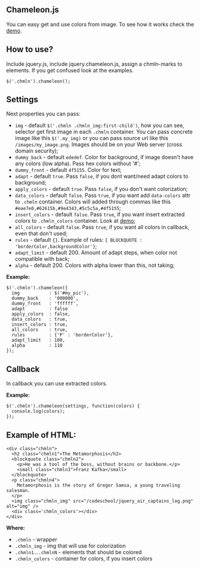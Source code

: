 ## Chameleon.js

You can easy get and use colors from image. To see how it works check the [demo](http://vadimfedorov.ru/chameleon).

## How to use?

Include jquery.js, include jquery.chameleon.js, assign a chmln-marks to elements. If you get confused look at the examples.

```
$('.chmln').chameleon();
```
## Settings

Next properties you can pass:
* `img` - default `$('.chmln .chmln_img:first-child')`, how you can see, selector get first image in each
`.chmln` container. You can pass concrete image like this `$('.my_img)` or you can pass source url 
like this `/images/my_image.png`. Images should be on your Web server (cross domain security);
* `dummy_back` - default `ededef`. Color for background, if image doesn't have any colors (low alpha). 
Pass hex colors without '#';
* `dummy_front` -  default `4f5155`. Color for text;
* `adapt` - default `true`. Pass `false`, if you dont want/need adapt colors to background;
* `apply_colors` - default `true`. Pass `false`, if you don't want colorization;
* `data_colors` - default `false`. Pass `true`, if you want add `data-colors` attr to `.chmln` container.
Colors will added through commas like this `#eae7e0,#62615b,#9e4343,#5c5c5a,#4f5155`;
* `insert_colors` - default `false`. Pass `true`, if you want insert extracted colors to `.chmln_colors` 
container. Look at [demo](http://vadimfedorov.ru/chameleon);
* `all_colors` - default `false`. Pass `true`, if you want all colors in callback, even that don't used;
* `rules` - default `{}`. Example of rules: `{ BLOCKQUOTE : 'borderColor,backgroundColor'}`;
* `adapt_limit` - default 200. Amount of adapt steps, when color not compatible with back;
* `alpha` - default 200. Colors with alpha lower than this, not taking;

**Example:**
```
$('.chmln').chameleon({
  img           : $('#my_pic'),
  dummy_back    : '000000',
  dummy_front   : 'ffffff',
  adapt         : false
  apply_colors  : false,
  data_colors   : true,
  insert_colors : true,
  all_colors    : true,
  rules         : {'P' : 'borderColor'},
  adapt_limit   : 100,
  alpha         : 110
});
```

## Callback

In callback you can use extracted colors.

**Example:**
```
$('.chmln').chameleon(settings, function(colors) {
  console.log(colors);
});
```

## Example of HTML:

```
<div class="chmln">
  <h2 class="chmln1">The Metamorphosis</h2>
  <blockquote class="chmln2">
    <p>He was a tool of the boss, without brains or backbone.</p>
    <small class="chmln3">Franz Kafka</small>
  </blockquote>
  <p class="chmln4">
    Metamorphosis is the story of Gregor Samsa, a young traveling salesman.
  </p>
  <img class="chmln_img" src="/codeschool/jquery_air_captains_log.png" alt="img" /> 
  <div class='chmln_colors'></div>
</div>
```
**Where:**
* `.chmln` - wrapper
* `.chmln_img` - img that will use for colorization
* `.chmln1`...`.chmlnN` - elements that should be colored
* `.chmln_colors` - container for colors, if you insert colors
